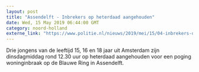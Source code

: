 ```yaml
---
layout: post
title: "Assendelft - Inbrekers op heterdaad aangehouden"
date: Wed, 15 May 2019 06:44:00 GMT
category: noord-holland
externe_link: "https://www.politie.nl/nieuws/2019/mei/15/04-inbrekers-op-heterdaad-aangehouden.html"
---
```


Drie jongens van de leeftijd 15, 16 en 18 jaar uit Amsterdam zijn dinsdagmiddag rond 12.30 uur op heterdaad aangehouden voor een poging woninginbraak op de Blauwe Ring in Assendelft.
